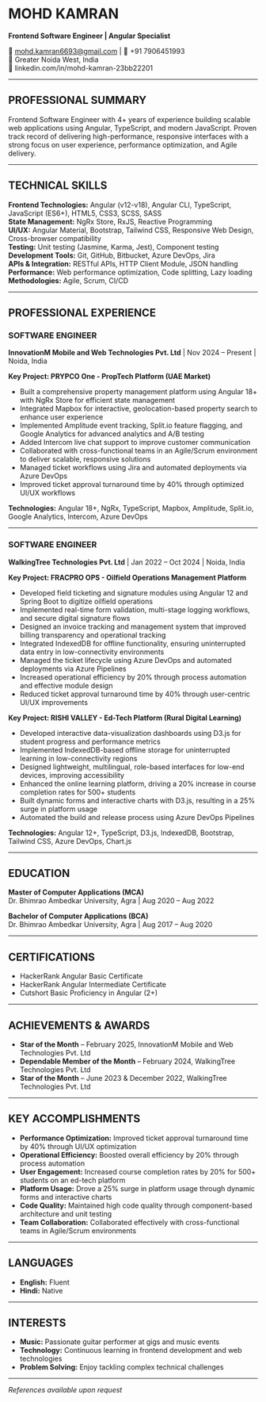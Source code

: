 # MOHD KAMRAN
**Frontend Software Engineer | Angular Specialist**

📧 mohd.kamran6693@gmail.com | 📱 +91 7906451993  
📍 Greater Noida West, India  
🔗 linkedin.com/in/mohd-kamran-23bb22201

---

## PROFESSIONAL SUMMARY

Frontend Software Engineer with 4+ years of experience building scalable web applications using Angular, TypeScript, and modern JavaScript. Proven track record of delivering high-performance, responsive interfaces with a strong focus on user experience, performance optimization, and Agile delivery.

---

## TECHNICAL SKILLS

**Frontend Technologies:** Angular (v12-v18), Angular CLI, TypeScript, JavaScript (ES6+), HTML5, CSS3, SCSS, SASS  
**State Management:** NgRx Store, RxJS, Reactive Programming  
**UI/UX:** Angular Material, Bootstrap, Tailwind CSS, Responsive Web Design, Cross-browser compatibility  
**Testing:** Unit testing (Jasmine, Karma, Jest), Component testing  
**Development Tools:** Git, GitHub, Bitbucket, Azure DevOps, Jira  
**APIs & Integration:** RESTful APIs, HTTP Client Module, JSON handling  
**Performance:** Web performance optimization, Code splitting, Lazy loading  
**Methodologies:** Agile, Scrum, CI/CD  

---

## PROFESSIONAL EXPERIENCE

### SOFTWARE ENGINEER
**InnovationM Mobile and Web Technologies Pvt. Ltd** | Nov 2024 – Present | Noida, India

**Key Project: PRYPCO One - PropTech Platform (UAE Market)**
- Built a comprehensive property management platform using Angular 18+ with NgRx Store for efficient state management
- Integrated Mapbox for interactive, geolocation-based property search to enhance user experience
- Implemented Amplitude event tracking, Split.io feature flagging, and Google Analytics for advanced analytics and A/B testing
- Added Intercom live chat support to improve customer communication
- Collaborated with cross-functional teams in an Agile/Scrum environment to deliver scalable, responsive solutions
- Managed ticket workflows using Jira and automated deployments via Azure DevOps
- Improved ticket approval turnaround time by 40% through optimized UI/UX workflows

**Technologies:** Angular 18+, NgRx, TypeScript, Mapbox, Amplitude, Split.io, Google Analytics, Intercom, Azure DevOps

---

### SOFTWARE ENGINEER
**WalkingTree Technologies Pvt. Ltd** | Jan 2022 – Oct 2024 | Noida, India

**Key Project: FRACPRO OPS - Oilfield Operations Management Platform**
- Developed field ticketing and signature modules using Angular 12 and Spring Boot to digitize oilfield operations
- Implemented real-time form validation, multi-stage logging workflows, and secure digital signature flows
- Designed an invoice tracking and management system that improved billing transparency and operational tracking
- Integrated IndexedDB for offline functionality, ensuring uninterrupted data entry in low-connectivity environments
- Managed the ticket lifecycle using Azure DevOps and automated deployments via Azure Pipelines
- Increased operational efficiency by 20% through process automation and effective module design
- Reduced ticket approval turnaround time by 40% through user-centric UI/UX improvements

**Key Project: RISHI VALLEY - Ed-Tech Platform (Rural Digital Learning)**
- Developed interactive data-visualization dashboards using D3.js for student progress and performance metrics
- Implemented IndexedDB-based offline storage for uninterrupted learning in low-connectivity regions
- Designed lightweight, multilingual, role-based interfaces for low-end devices, improving accessibility
- Enhanced the online learning platform, driving a 20% increase in course completion rates for 500+ students
- Built dynamic forms and interactive charts with D3.js, resulting in a 25% surge in platform usage
- Automated the build and release process using Azure DevOps Pipelines

**Technologies:** Angular 12+, TypeScript, D3.js, IndexedDB, Bootstrap, Tailwind CSS, Azure DevOps, Chart.js

---

## EDUCATION

**Master of Computer Applications (MCA)**  
Dr. Bhimrao Ambedkar University, Agra | Aug 2020 – Aug 2022

**Bachelor of Computer Applications (BCA)**  
Dr. Bhimrao Ambedkar University, Agra | Aug 2017 – Aug 2020

---

## CERTIFICATIONS

- HackerRank Angular Basic Certificate
- HackerRank Angular Intermediate Certificate  
- Cutshort Basic Proficiency in Angular (2+)

---

## ACHIEVEMENTS & AWARDS

- **Star of the Month** – February 2025, InnovationM Mobile and Web Technologies Pvt. Ltd
- **Dependable Member of the Month** – February 2024, WalkingTree Technologies Pvt. Ltd
- **Star of the Month** – June 2023 & December 2022, WalkingTree Technologies Pvt. Ltd

---

## KEY ACCOMPLISHMENTS

- **Performance Optimization:** Improved ticket approval turnaround time by 40% through UI/UX optimization
- **Operational Efficiency:** Boosted overall efficiency by 20% through process automation
- **User Engagement:** Increased course completion rates by 20% for 500+ students on an ed-tech platform
- **Platform Usage:** Drove a 25% surge in platform usage through dynamic forms and interactive charts
- **Code Quality:** Maintained high code quality through component-based architecture and unit testing
- **Team Collaboration:** Collaborated effectively with cross-functional teams in Agile/Scrum environments

---

## LANGUAGES

- **English:** Fluent
- **Hindi:** Native

---

## INTERESTS

- **Music:** Passionate guitar performer at gigs and music events
- **Technology:** Continuous learning in frontend development and web technologies
- **Problem Solving:** Enjoy tackling complex technical challenges

---

*References available upon request*
